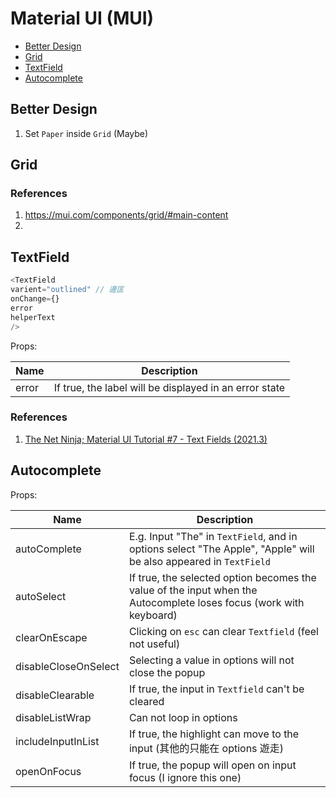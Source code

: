 # Material UI (MUI)

- [Better Design](#better-design)
- [Grid](#grid)
- [TextField](#textfield)
- [Autocomplete](#autocomplete)

## Better Design

1. Set `Paper` inside `Grid` (Maybe)

## Grid

### References

1. https://mui.com/components/grid/#main-content
2. 

## TextField

```javascript
<TextField 
varient="outlined" // 邊匡
onChange={}
error
helperText
/>
```

Props:

| Name | Description |
| ---- | ----------- |
| error | If true, the label will be displayed in an error state |

### References

1. [The Net Ninja; Material UI Tutorial #7 - Text Fields (2021.3)](https://youtu.be/sTdt2cJS2dg)

## Autocomplete

Props:

| Name | Description |
| ---- | ----------- |
| autoComplete | E.g. Input "The" in `TextField`, and in options select "The Apple",  "Apple" will be also appeared in `TextField` |
| autoSelect | If true, the selected option becomes the value of the input when the Autocomplete loses focus (work with keyboard) |
| clearOnEscape | Clicking on `esc` can clear `Textfield` (feel not useful) |
| disableCloseOnSelect | Selecting a value in options will not close the popup |
| disableClearable | If true, the input in `Textfield` can't be cleared |
| disableListWrap | Can not loop in options |
| includeInputInList | If true, the highlight can move to the input (其他的只能在 options 遊走) |
| openOnFocus | If true, the popup will open on input focus (I ignore this one) |



